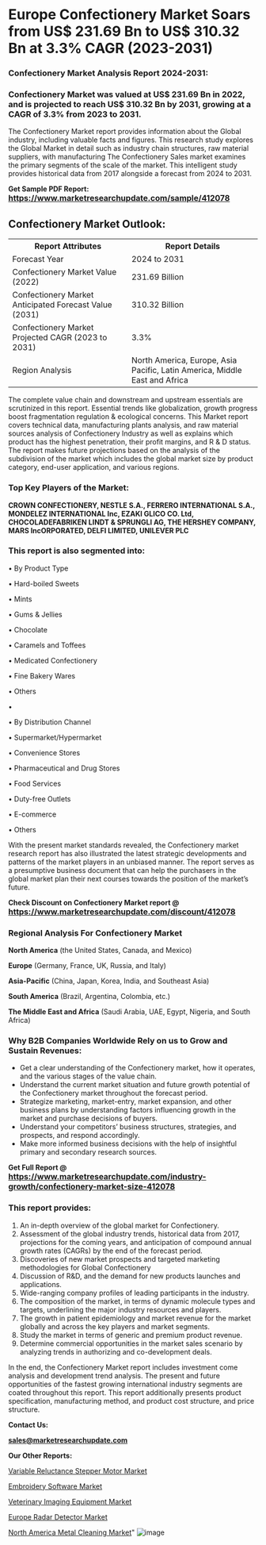 # Europe Confectionery Market Soars from US$ 231.69 Bn to US$ 310.32 Bn at 3.3% CAGR (2023-2031)

<strong><h3>Confectionery Market Analysis Report 2024-2031:</h3></strong>

<strong><h3>Confectionery Market was valued at US$ 231.69 Bn in 2022, and is projected to reach US$ 310.32 Bn by 2031, growing at a CAGR of 3.3% from 2023 to 2031.</h3></strong>

The Confectionery Market report provides information about the Global industry, including valuable facts and figures. This research study explores the Global Market in detail such as industry chain structures, raw material suppliers, with manufacturing The Confectionery Sales market examines the primary segments of the scale of the market. This intelligent study provides historical data from 2017 alongside a forecast from 2024 to 2031.

<strong>Get Sample PDF Report: <a href=https://www.marketresearchupdate.com/sample/412078><font size=3 color=#0000ff>https://www.marketresearchupdate.com/sample/412078</font></a></strong>

<html>
<body>

<h2>Confectionery Market Outlook:</h2>

<table>
  <tr>
    <th>Report Attributes</th>
    <th>Report Details</th>
  </tr>
  <tr>
    <td>Forecast Year</td>
    <td>2024 to 2031</td>
  </tr>
  <tr>
    <td>Confectionery Market Value (2022)</td>
    <td>231.69 Billion</td>
  </tr>
  <tr>
    <td>Confectionery Market Anticipated Forecast Value (2031)</td>
    <td>310.32 Billion</td>
  </tr>
  <tr>
    <td>Confectionery Market Projected CAGR (2023 to 2031)</td>
    <td>3.3%</td>
  </tr>
  <tr>
    <td>Region Analysis</td>
    <td>North America, Europe, Asia Pacific, Latin America, Middle East and Africa</td>
  </tr>
</table>

</body>
</html>

The complete value chain and downstream and upstream essentials are scrutinized in this report. Essential trends like globalization, growth progress boost fragmentation regulation &amp; ecological concerns. This Market report covers technical data, manufacturing plants analysis, and raw material sources analysis of Confectionery Industry as well as explains which product has the highest penetration, their profit margins, and R & D status. The report makes future projections based on the analysis of the subdivision of the market which includes the global market size by product category, end-user application, and various regions.

<strong><h3>Top Key Players of the Market:</h3></strong>

<strong>CROWN CONFECTIONERY, NESTLE S.A., FERRERO INTERNATIONAL S.A., MONDELEZ INTERNATIONAL Inc, EZAKI GLICO CO. Ltd, CHOCOLADEFABRIKEN LINDT & SPRUNGLI AG, THE HERSHEY COMPANY, MARS IncORPORATED, DELFI LIMITED, UNILEVER PLC</strong>

<strong><h3>This report is also segmented into:</h3></strong>

• By Product Type 

• Hard-boiled Sweets

• Mints

• Gums & Jellies

• Chocolate

• Caramels and Toffees

• Medicated Confectionery

• Fine Bakery Wares

• Others

• 

• By Distribution Channel

• Supermarket/Hypermarket

• Convenience Stores

• Pharmaceutical and Drug Stores

• Food Services

• Duty-free Outlets

• E-commerce

• Others

With the present market standards revealed, the Confectionery market research report has also illustrated the latest strategic developments and patterns of the market players in an unbiased manner. The report serves as a presumptive business document that can help the purchasers in the global market plan their next courses towards the position of the market’s future.

<strong>Check Discount on Confectionery Market report @ <a href=https://www.marketresearchupdate.com/discount/412078><font size=3 color=#0000ff>https://www.marketresearchupdate.com/discount/412078</font></a></strong>

<strong><h3>Regional Analysis For Confectionery Market</h3></strong>

<strong>North America</strong> (the United States, Canada, and Mexico)

<strong>Europe</strong> (Germany, France, UK, Russia, and Italy)

<strong>Asia-Pacific</strong> (China, Japan, Korea, India, and Southeast Asia)

<strong>South America</strong> (Brazil, Argentina, Colombia, etc.)

<strong>The Middle East and Africa</strong> (Saudi Arabia, UAE, Egypt, Nigeria, and South Africa)

<strong><h3>Why B2B Companies Worldwide Rely on us to Grow and Sustain Revenues:</h3></strong>
<ul>
  <li>Get a clear understanding of the Confectionery market, how it operates, and the various stages of the value chain.</li>
  <li>Understand the current market situation and future growth potential of the Confectionery market throughout the forecast period.</li>
  <li>Strategize marketing, market-entry, market expansion, and other business plans by understanding factors influencing growth in the market and purchase decisions of buyers.</li>
  <li>Understand your competitors’ business structures, strategies, and prospects, and respond accordingly.</li>
  <li>Make more informed business decisions with the help of insightful primary and secondary research sources.</li>
</ul>

<strong>Get Full Report @ <a href=https://www.marketresearchupdate.com/industry-growth/confectionery-market-size-412078><font size=3 color=#0000ff>https://www.marketresearchupdate.com/industry-growth/confectionery-market-size-412078</font></a></strong>

<strong><h3>This report provides:</h3></strong>
<ol>
  <li>An in-depth overview of the global market for Confectionery.</li>
  <li>Assessment of the global industry trends, historical data from 2017, projections for the coming years, and anticipation of compound annual growth rates (CAGRs) by the end of the forecast period.</li>
  <li>Discoveries of new market prospects and targeted marketing methodologies for Global Confectionery</li>
  <li>Discussion of R&amp;D, and the demand for new products launches and applications.</li>
  <li>Wide-ranging company profiles of leading participants in the industry.</li>
  <li>The composition of the market, in terms of dynamic molecule types and targets, underlining the major industry resources and players.</li>
  <li>The growth in patient epidemiology and market revenue for the market globally and across the key players and market segments.</li>
  <li>Study the market in terms of generic and premium product revenue.</li>
  <li>Determine commercial opportunities in the market sales scenario by analyzing trends in authorizing and co-development deals.</li>
</ol>

In the end, the Confectionery Market report includes investment come analysis and development trend analysis. The present and future opportunities of the fastest growing international industry segments are coated throughout this report. This report additionally presents product specification, manufacturing method, and product cost structure, and price structure.

<strong>Contact Us:</strong>

<strong>sales@marketresearchupdate.com</strong>

<strong>Our Other Reports:</strong>

<a href=https://www.linkedin.com/pulse/variable-reluctance-stepper-motor-market-size-growth-set>Variable Reluctance Stepper Motor Market</a>

<a href=https://www.linkedin.com/pulse/embroidery-software-market-top-leading-vendors-embird>Embroidery Software Market</a>

<a href=https://www.linkedin.com/pulse/veterinary-imaging-equipment-market-sizing-up-anticipating>Veterinary Imaging Equipment Market</a>

<a href=https://www.linkedin.com/pulse/europe-radar-detector-market-trends-2023-updated>Europe Radar Detector Market</a>

<a href=https://www.linkedin.com/pulse/north-america-metal-cleaning-market-size-analysis-leading>North America Metal Cleaning Market</a>"
![image](https://github.com/rutujamande/Market-Report-Analysis/assets/158454097/2f84d98c-d6ad-4540-9010-461ec797a905)
